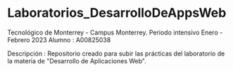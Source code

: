 # Laboratorios_DesarrolloDeAppsWeb

Tecnológico de Monterrey - Campus Monterrey. Periodo intensivo Enero - Febrero 2023
Alumno : A00825038

Descripción :
Repositorio creado para subir las prácticas del laboratorio de la materia de "Desarrollo de Aplicaciones Web".
